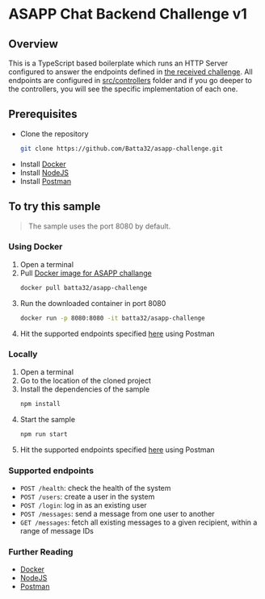 # ASAPP Chat Backend Challenge v1
## Overview
This is a TypeScript based boilerplate which runs an HTTP Server configured to answer the endpoints defined in 
[the received challenge](https://backend-challenge.asapp.engineering/).
All endpoints are configured in [src/controllers](https://github.com/Batta32/asapp-challenge/tree/master/src/controllers) folder and if you go deeper to the controllers, you will see the specific implementation of each one.

## Prerequisites

- Clone the repository
    ```bash
    git clone https://github.com/Batta32/asapp-challenge.git
    ```
- Install [Docker](https://www.docker.com/products/docker-desktop)
- Install [NodeJS](https://nodejs.org/en/download/)
- Install [Postman](https://www.postman.com/downloads/)

## To try this sample
> The sample uses the port 8080 by default.

### Using Docker
1. Open a terminal
1. Pull [Docker image for ASAPP challange](https://hub.docker.com/r/batta32/asapp-challenge)
    ```bash
    docker pull batta32/asapp-challenge
    ```
1. Run the downloaded container in port 8080
    ```bash
    docker run -p 8080:8080 -it batta32/asapp-challenge
    ```
1. Hit the supported endpoints specified [here](#supported-endpoints) using Postman

### Locally
1. Open a terminal
1. Go to the location of the cloned project
1. Install the dependencies of the sample
    ```bash
    npm install
    ```
1. Start the sample
    ```bash
    npm run start
    ```
1. Hit the supported endpoints specified [here](#supported-endpoints) using Postman

### Supported endpoints
- `POST /health`: check the health of the system
- `POST /users`: create a user in the system
- `POST /login`: log in as an existing user
- `POST /messages`: send a message from one user to another
- `GET /messages`: fetch all existing messages to a given recipient, within a range of message IDs

### Further Reading
- [Docker](https://www.docker.com/)
- [NodeJS](https://nodejs.org/en/)
- [Postman](https://www.postman.com/)